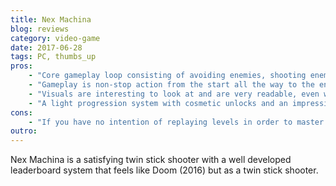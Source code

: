 ```yaml
---
title: Nex Machina
blog: reviews
category: video-game
date: 2017-06-28
tags: PC, thumbs_up
pros:
    - "Core gameplay loop consisting of avoiding enemies, shooting enemies, saving humans and handling secret side objectives encourages you to constantly move around in a deliberate way, like a dance, making for a dynamic and fulfilling experience."
    - "Gameplay is non-stop action from the start all the way to the end with no filler in between."
    - "Visuals are interesting to look at and are very readable, even when there are hundreds of enemies and bullets on screen."
    - "A light progression system with cosmetic unlocks and an impressive leaderboard system encourages players to replay levels in order to master them and get better high scores."
cons:
    - "If you have no intention of replaying levels in order to master them and achieve greater high scores, then you'll be done with all the content in the game in around two or three hours."
outro:
---
```

Nex Machina is a satisfying twin stick shooter with a well developed leaderboard system that feels like Doom (2016) but as a twin stick shooter.
